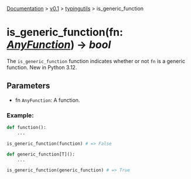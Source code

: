[Documentation](/docs/documentation.md) >
 [v0.1](/docs/0.1/version.md) >
  [typingutils](/docs/0.1/typingutils/module.md) >
   is_generic_function

# is_generic_function(fn: _[AnyFunction](any_function.md)_) -> _bool_

The `is_generic_function` function  indicates whether or not `fn` is a generic function. New in Python 3.12.

## Parameters

- fn `AnyFunction`: A function.

### Example:
```python
def function():
    ...

is_generic_function(function) # => False

def generic_function[T]():
    ...

is_generic_function(generic_function) # => True
```
